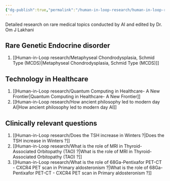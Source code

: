 ```yaml
---
{"dg-publish":true,"permalink":"/human-in-loop-research/human-in-loop-research/"}
---
```




Detailed research on rare medical topics conducted by AI and edited by Dr. Om J Lakhani


## Rare Genetic Endocrine disorder

1. [[Human-in-Loop research/Metaphyseal Chondrodysplasia, Schmid Type (MCDS)\|Metaphyseal Chondrodysplasia, Schmid Type (MCDS)]]


## Technology in Healthcare

1. [[Human-in-Loop research/Quantum Computing in Healthcare- A New Frontier\|Quantum Computing in Healthcare- A New Frontier]]
2. [[Human-in-Loop research/How ancient philosophy led to modern day AI\|How ancient philosophy led to modern day AI]]


## Clinically relevant questions

1. [[Human-in-Loop research/Does the TSH increase in Winters ?\|Does the TSH increase in Winters ?]]
2. [[Human-in-Loop research/What is the role of MRI in Thyroid-Associated Orbitopathy (TAO) ?\|What is the role of MRI in Thyroid-Associated Orbitopathy (TAO) ?]]
3. [[Human-in-Loop research/What is the role of 68Ga-Pentixafor PET-CT - CXCR4 PET scan in Primary aldosteronism ?\|What is the role of 68Ga-Pentixafor PET-CT - CXCR4 PET scan in Primary aldosteronism ?]]

